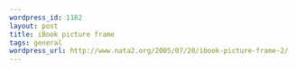 ```yaml
--- 
wordpress_id: 1182
layout: post
title: iBook picture frame
tags: general
wordpress_url: http://www.nata2.org/2005/07/20/ibook-picture-frame-2/
---
```


